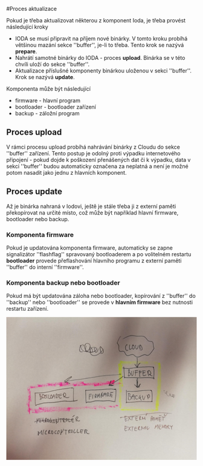 #Proces aktualizace


Pokud je třeba aktualizovat některou z komponent Ioda, je třeba provést následující kroky
  * IODA se musí připravit na příjem nové binárky. V tomto kroku probíhá většinou mazání sekce ''buffer'', je-li to třeba. Tento krok se nazývá **prepare**.
  * Nahrátí samotné binárky do IODA - proces **upload**. Binárka se v této chvíli uloží do sekce ''buffer''.
  * Aktualizace příslušné komponenty binárkou uloženou v sekci ''buffer''. Krok se nazývá **update**.

Komponenta může být následující
  * firmware - hlavní program
  * bootloader - bootloader zařízení
  * backup - záložní program

## Proces upload 

V rámci procesu upload probíhá nahrávání binárky z Cloudu do sekce ''buffer'' zařízení. Tento postup je odolný proti výpadku internetového připojení - pokud dojde k poškození přenášených dat či k výpadku, data v sekci ''buffer'' budou automaticky označena za neplatná a není je možné potom nasadit jako jednu z hlavních komponent.

## Proces update 

Až je binárka nahraná v Iodovi, ještě je stále třeba ji z externí paměti překopírovat na určité místo, což může být například hlavní firmware, bootloader nebo backup.

### Komponenta firmware
Pokud je updatována komponenta firmware, automaticky se zapne signalizátor ''flashflag''  spravovaný bootloaderem a po volitelném restartu **bootloader** provede přeflashování hlavního programu z externí paměti ''buffer'' do interní ''firmware''.

### Komponenta backup nebo bootloader
Pokud má být updatována záloha nebo bootloader, kopírování z ''buffer'' do ''backup'' nebo ''bootloader'' se provede v **hlavním firmware** bez nutnosti restartu zařízení.



![](/assets/img_20180316_204757.jpg)

